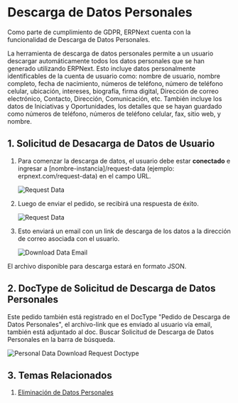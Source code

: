 <!--add breadcrumbs-->
# Descarga de Datos Personales

Como parte de cumplimiento de GDPR, ERPNext cuenta con la funcionalidad de Descarga de Datos Personales.

La herramienta de descarga de datos personales permite a un usuario descargar automáticamente todos los datos personales que se han generado utilizando ERPNext. Esto incluye datos personalmente identificables de la cuenta de usuario como: nombre de usuario, nombre completo, fecha de nacimiento, números de teléfono, número de teléfono celular, ubicación, intereses, biografía, firma digital, Dirección de correo electrónico, Contacto, Dirección, Comunicación, etc. También incluye los datos de Iniciativas y Oportunidades, los detalles que se hayan guardado como números de teléfono, números de teléfono celular, fax, sitio web, y nombre. 
## 1. Solicitud de Desacarga de Datos de Usuario

1. Para comenzar la descarga de datos, el usuario debe estar **conectado** e ingresar a [nombre-instancia]/request-data (ejemplo: erpnext.com/request-data) en el campo URL.

    <img class="screenshot" alt="Request Data" src="{{docs_base_url}}/assets/img/setup/personal-data-download-request/request-data-webform.png">

2. Luego de enviar el pedido, se recibirá una respuesta de éxito.
    
    <img class="screenshot" alt="Request Data" src="{{docs_base_url}}/assets/img/setup/personal-data-download-request/download-request-succes.png">

3. Esto enviará un email con un link de descarga de los datos a la dirección de correo asociada con el usuario. 
    
    <img class="screenshot" alt="Download Data Email" src="{{docs_base_url}}/assets/img/setup/personal-data-download-request/download-data-email.png">

El archivo disponible para descarga estará en formato JSON.

## 2. DocType de Solicitud de Descarga de Datos Personales

Este pedido también está registrado en el DocType "Pedido de Descarga de Datos Personales", el archivo-link que es enviado al usuario vía email, también está adjuntado al doc. Buscar Solicitud de Descarga de Datos Personales en la barra de búsqueda. 

<img class="screenshot" alt="Personal Data Download Request Doctype" src="{{docs_base_url}}/assets/img/setup/personal-data-download-request/personal-data-download-request-doctype.png">

## 3. Temas Relacionados
1. [Eliminación de Datos Personales](/docs/user/manual/es/setting-up/personal-data-deletion)
